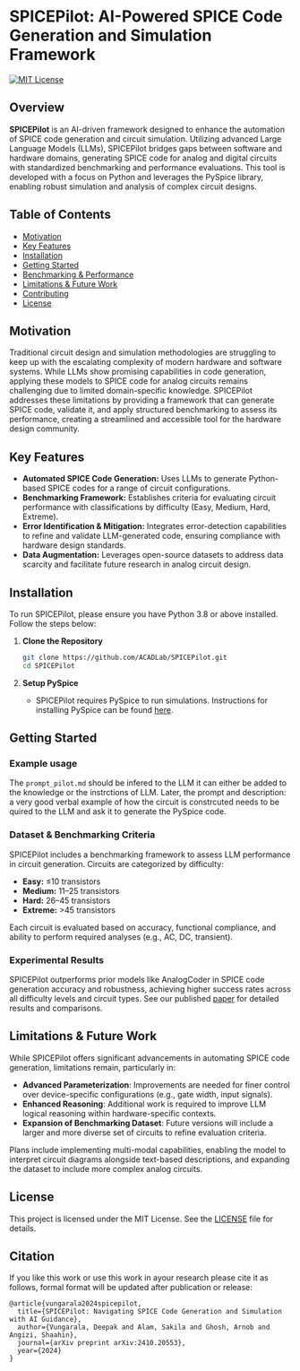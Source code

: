 # SPICEPilot: AI-Powered SPICE Code Generation and Simulation Framework

[![MIT License](https://img.shields.io/badge/License-MIT-green.svg)](LICENSE)

## Overview

**SPICEPilot** is an AI-driven framework designed to enhance the automation of SPICE code generation and circuit simulation. Utilizing advanced Large Language Models (LLMs), SPICEPilot bridges gaps between software and hardware domains, generating SPICE code for analog and digital circuits with standardized benchmarking and performance evaluations. This tool is developed with a focus on Python and leverages the PySpice library, enabling robust simulation and analysis of complex circuit designs.

## Table of Contents

- [Motivation](#motivation)
- [Key Features](#key-features)
- [Installation](#installation)
- [Getting Started](#getting-started)
- [Benchmarking & Performance](#benchmarking--performance)
- [Limitations & Future Work](#limitations--future-work)
- [Contributing](#contributing)
- [License](#license)

## Motivation

Traditional circuit design and simulation methodologies are struggling to keep up with the escalating complexity of modern hardware and software systems. While LLMs show promising capabilities in code generation, applying these models to SPICE code for analog circuits remains challenging due to limited domain-specific knowledge. SPICEPilot addresses these limitations by providing a framework that can generate SPICE code, validate it, and apply structured benchmarking to assess its performance, creating a streamlined and accessible tool for the hardware design community.

## Key Features

- **Automated SPICE Code Generation:** Uses LLMs to generate Python-based SPICE codes for a range of circuit configurations.
- **Benchmarking Framework:** Establishes criteria for evaluating circuit performance with classifications by difficulty (Easy, Medium, Hard, Extreme).
- **Error Identification & Mitigation:** Integrates error-detection capabilities to refine and validate LLM-generated code, ensuring compliance with hardware design standards.
- **Data Augmentation:** Leverages open-source datasets to address data scarcity and facilitate future research in analog circuit design.

## Installation

To run SPICEPilot, please ensure you have Python 3.8 or above installed. Follow the steps below:

1. **Clone the Repository**
   ```bash
   git clone https://github.com/ACADLab/SPICEPilot.git
   cd SPICEPilot
   ```


3. **Setup PySpice**
   - SPICEPilot requires PySpice to run simulations. Instructions for installing PySpice can be found [here](https://pyspice.fabrice-salvaire.fr/installation.html).

## Getting Started
### Example usage
The `prompt_pilot.md` should be infered to the LLM it can either be added to the knowledge or the instrctions of LLM. Later, the prompt and description: a very good verbal example of how the circuit is constrcuted needs to be quired to the LLM and ask it to generate the PySpice code.


### Dataset & Benchmarking Criteria

SPICEPilot includes a benchmarking framework to assess LLM performance in circuit generation. Circuits are categorized by difficulty:
- **Easy:** ≤10 transistors
- **Medium:** 11–25 transistors
- **Hard:** 26–45 transistors
- **Extreme:** >45 transistors

Each circuit is evaluated based on accuracy, functional compliance, and ability to perform required analyses (e.g., AC, DC, transient).

### Experimental Results

SPICEPilot outperforms prior models like AnalogCoder in SPICE code generation accuracy and robustness, achieving higher success rates across all difficulty levels and circuit types. See our published [paper](https://arxiv.org/pdf/2410.20553) for detailed results and comparisons.

## Limitations & Future Work

While SPICEPilot offers significant advancements in automating SPICE code generation, limitations remain, particularly in:
- **Advanced Parameterization**: Improvements are needed for finer control over device-specific configurations (e.g., gate width, input signals).
- **Enhanced Reasoning**: Additional work is required to improve LLM logical reasoning within hardware-specific contexts.
- **Expansion of Benchmarking Dataset**: Future versions will include a larger and more diverse set of circuits to refine evaluation criteria.

Plans include implementing multi-modal capabilities, enabling the model to interpret circuit diagrams alongside text-based descriptions, and expanding the dataset to include more complex analog circuits.

## License

This project is licensed under the MIT License. See the [LICENSE](LICENSE) file for details.
## Citation
If you like this work or use this work in ayour research please cite it as follows, formal format will be updated after publication or release:
```
@article{vungarala2024spicepilot,
  title={SPICEPilot: Navigating SPICE Code Generation and Simulation with AI Guidance},
  author={Vungarala, Deepak and Alam, Sakila and Ghosh, Arnob and Angizi, Shaahin},
  journal={arXiv preprint arXiv:2410.20553},
  year={2024}
}
```
